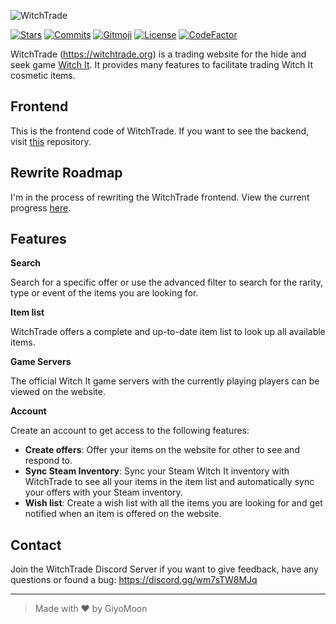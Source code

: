 ![WitchTrade](https://imgur.com/vRuqie5.png)

[![Stars](https://img.shields.io/github/stars/WitchTrade/frontend.svg?color=C59DFF)](https://github.com/WitchTrade/frontend/stargazers)
[![Commits](https://img.shields.io/github/commit-activity/m/WitchTrade/frontend?color=C59DFF)](https://github.com/WitchTrade/frontend/commits)
[![Gitmoji](https://img.shields.io/badge/gitmoji-%20😜%20😍-FFDD67.svg?color=C59DFF)](https://gitmoji.dev)
[![License](https://img.shields.io/github/license/WitchTrade/frontend.svg?color=C59DFF)](https://github.com/WitchTrade/frontend/blob/main/COPYING)
[![CodeFactor](https://www.codefactor.io/repository/github/WitchTrade/frontend/badge)](https://www.codefactor.io/repository/github/WitchTrade/frontend)

WitchTrade (https://witchtrade.org) is a trading website for the hide and seek game [Witch It](https://store.steampowered.com/app/559650/Witch_It/). It provides many features to facilitate trading Witch It cosmetic items.

## Frontend

This is the frontend code of WitchTrade. If you want to see the backend, visit [this](https://github.com/WitchTrade/backend) repository.

## Rewrite Roadmap
I'm in the process of rewriting the WitchTrade frontend. View the current progress [here](rewrite.md).

## Features
**Search**

Search for a specific offer or use the advanced filter to search for the rarity, type or event of the items you are looking for.

**Item list**

WitchTrade offers a complete and up-to-date item list to look up all available items.

**Game Servers**

The official Witch It game servers with the currently playing players can be viewed on the website.

**Account**

Create an account to get access to the following features:

- **Create offers**: Offer your items on the website for other to see and respond to.
- **Sync Steam Inventory**: Sync your Steam Witch It inventory with WitchTrade to see all your items in the item list and automatically sync your offers with your Steam inventory.
- **Wish list**: Create a wish list with all the items you are looking for and get notified when an item is offered on the website.

## Contact
Join the WitchTrade Discord Server if you want to give feedback, have any questions or found a bug: https://discord.gg/wm7sTW8MJq
___
> Made with ❤️ by GiyoMoon